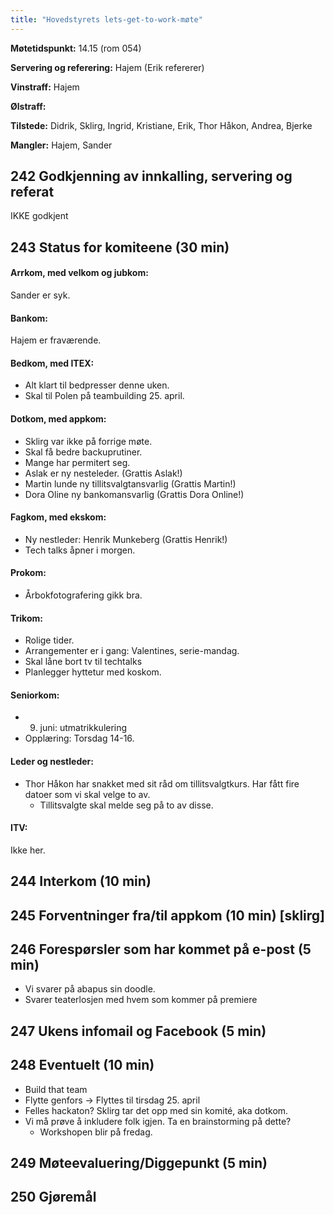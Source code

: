 ```yaml
---
title: "Hovedstyrets lets-get-to-work-møte"
---
```


**Møtetidspunkt:** 14.15 (rom 054)

**Servering og referering:** Hajem (Erik refererer)

**Vinstraff:** Hajem

**Ølstraff:**  

**Tilstede:** Didrik, Sklirg, Ingrid, Kristiane, Erik, Thor Håkon, Andrea, Bjerke

**Mangler:** Hajem, Sander

## 242 Godkjenning av innkalling, servering og referat 
  IKKE godkjent

## 243 Status for komiteene (30 min)

#### Arrkom, med velkom og jubkom:
  Sander er syk.

#### Bankom:  
  Hajem er fraværende. 

#### Bedkom, med ITEX:  
  - Alt klart til bedpresser denne uken. 
  - Skal til Polen på teambuilding 25. april.

#### Dotkom, med appkom:
  - Sklirg var ikke på forrige møte. 
  - Skal få bedre backuprutiner.
  - Mange har permitert seg. 
  - Aslak er ny nesteleder. (Grattis Aslak!)
  - Martin lunde ny tillitsvalgtansvarlig (Grattis Martin!)
  - Dora Oline ny bankomansvarlig (Grattis Dora Online!)

#### Fagkom, med ekskom:  
  - Ny nestleder: Henrik Munkeberg (Grattis Henrik!)
  - Tech talks åpner i morgen. 
  

#### Prokom:  
  - Årbokfotografering gikk bra.

#### Trikom:  
  - Rolige tider.
  - Arrangementer er i gang: Valentines, serie-mandag.
  - Skal låne bort tv til techtalks
  - Planlegger hyttetur med koskom.

#### Seniorkom: 
  - 9. juni: utmatrikkulering
  - Opplæring: Torsdag 14-16. 

#### Leder og nestleder:  
  - Thor Håkon har snakket med sit råd om tillitsvalgtkurs. Har fått fire datoer som vi skal velge to av. 
    - Tillitsvalgte skal melde seg på to av disse. 
  

#### ITV: 
Ikke her.

## 244 Interkom (10 min) 
  

## 245 Forventninger fra/til appkom (10 min) [sklirg]

## 246 Forespørsler som har kommet på e-post (5 min) 
  - Vi svarer på abapus sin doodle.
  - Svarer teaterlosjen med hvem som kommer på premiere

## 247 Ukens infomail og Facebook (5 min)  


## 248 Eventuelt (10 min)
  - Build that team
  - Flytte genfors -> Flyttes til tirsdag 25. april
  - Felles hackaton? Sklirg tar det opp med sin komité, aka dotkom.
  - Vi må prøve å inkludere folk igjen. Ta en brainstorming på dette?
    - Workshopen blir på fredag.

## 249 Møteevaluering/Diggepunkt (5 min)

## 250 Gjøremål